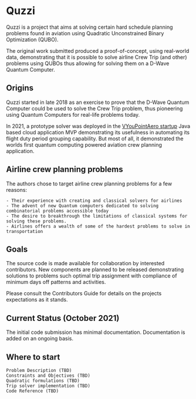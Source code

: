 # Quzzi

Quzzi is a project that aims at solving certain hard schedule planning problems found in aviation using Quadratic Unconstrained Binary Optimization (QUBO). 

The original work submitted produced a proof-of-concept, using real-world data, demonstrating that it is possible to solve airline Crew Trip (and other) problems using QUBOs thus allowing for solving them on a D-Wave Quantum Computer.

## Origins

Quzzi started in late 2018 as an exercise to prove that the D-Wave Quantum Computer could be used to solve the Crew Trip problem, thus pioneering using Quantum Computers for real-life problems today.

In 2021, a prototype solver was deployed in the [VYouPointAero startup](https://www.vyoupoint.com) Java based cloud application MVP demonstrating its usefulness in automating its flight duty period grouping capability. But most of all, it demonstrated the worlds first quantum computing powered aviation crew planning application.


## Airline crew planning problems

The authors chose to target airline crew planning problems for a few reasons:

	- Their experience with creating and classical solvers for airlines
	- The advent of new Quantum computers dedicated to solving combinatorial problems accessible today
	- The desire to breakthrough the limitations of classical systems for solving these problems.
	- Airlines offers a wealth of some of the hardest problems to solve in transportation

## Goals

The source code is made available for collaboration by interested contributors. New components are planned to be released demonstrating solutions to problems such optimal trip assignment with compliance of minimum days off patterns and activities. 

Please consult the Contributors Guide for details on the projects expectations as it stands.

## Current Status (October 2021)

The initial code submission has minimal documentation. 
Documentation is added on an ongoing basis.

## Where to start

	Problem Description (TBD)
	Constraints and Objectives (TBD)
	Quadratic formulations (TBD)
	Trip solver implementation (TBD)
	Code Reference (TBD)

